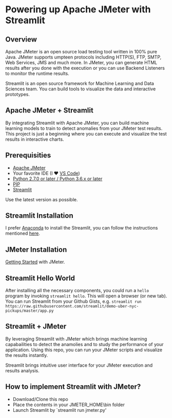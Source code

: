 # Powering up Apache JMeter with Streamlit

## Overview

Apache JMeter is an open source load testing tool written in 100% pure Java. JMeter supports umpteen protocols including HTTP(S), FTP, SMTP, Web Services, JMS and much more. In JMeter, you can generate HTML results after you done with the execution or you can use Backend Listeners to monitor the runtime results. 

Streamlit is an open source framework for Machine Learning and Data Sciences team. You can build tools to visualize the data and interactive prototypes.

## Apache JMeter + Streamlit

By integrating Streamlit with Apache JMeter, you can build machine learning models to train to detect anomalies from your JMeter test results. This project is just a beginning where you can execute and visualize the test results in interactive charts.

## Prerequisities

* [Apache JMeter](https://jmeter.apache.org/download_jmeter.cgi)
* Your favorite IDE (I ❤ [VS Code](https://code.visualstudio.com/))
* [Python 2.7.0 or later / Python 3.6.x or later](https://www.python.org/downloads/)
* [PIP](https://pip.pypa.io/en/stable/installing/)
* [Streamlit](https://streamlit.io/docs/index.html)

Use the latest version as possible.

## Streamlit Installation

I prefer [Anaconda](https://www.anaconda.com/) to install the Streamlit, you can follow the instructions mentioned [here](https://streamlit.io/docs/getting_started.html).

## JMeter Installation

[Getting Started](https://jmeter.apache.org/usermanual/get-started.html#running) with JMeter.

## Streamlit Hello World

After installing all the necessary components, you could run a `hello` program by invoking `streamlit hello`. This will open a browser (or new tab). You can run Streamlit from your Github Gists, e.g. `streamlit run https://raw.githubusercontent.com/streamlit/demo-uber-nyc-pickups/master/app.py`

## Streamlit + JMeter

By leveraging Streamlit with JMeter which brings machine learning capabailities to detect the anamolies and to study the performance of your application. Using this repo, you can run your JMeter scripts and visualize the results instantly.

Streamlit brings intuitive user interface for your JMeter execution and results analysis.

## How to implement Streamlit with JMeter?

* Download/Clone this repo
* Place the contents in your JMETER_HOME\bin folder
* Launch Streamlit by `streamlit run jmeter.py'

